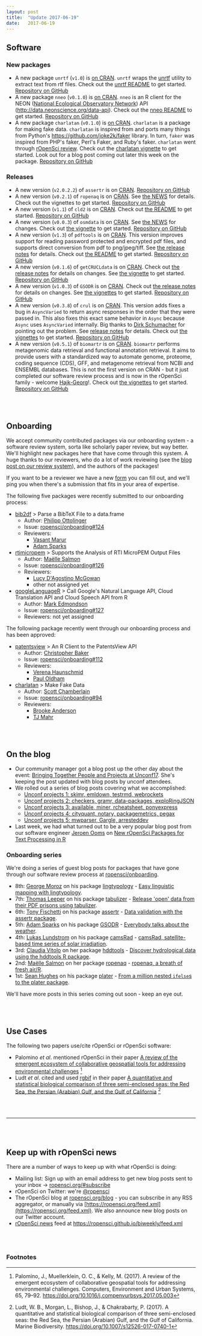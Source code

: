 ```yaml
---
layout: post
title:  "Update 2017-06-19"
date:   2017-06-19
---
```


## Software

### New packages

* A new package `unrtf` (`v1.0`) is [on CRAN](https://cran.rstudio.com/web/packages/unrtf). `unrtf` wraps the [unrtf](https://www.gnu.org/software/unrtf/) utility to extract text from rtf files. Check out the [unrtf README](https://github.com/ropensci/unrtf#unrtf) to get started. [Repository on GitHub][unrtf]
* A new package `nneo` (`v0.1.0`) is [on CRAN](https://cran.rstudio.com/web/packages/nneo). `nneo` is an R client for the NEON ([National Ecological Observatory Network](http://www.neonscience.org/)) API (<http://data.neonscience.org/data-api>). Check out the [nneo README](https://github.com/ropenscilabs/nneo#nneo) to get started. [Repository on GitHub][nneo]
* A new package `charlatan` (`v0.1.0`) is [on CRAN](https://cran.rstudio.com/web/packages/charlatan). `charlatan` is a package for making fake data. `charlatan` is inspired from and ports many things from Python's <https://github.com/joke2k/faker> library. In turn, `faker` was inspired from PHP's faker, Perl's Faker, and Ruby's faker. `charlatan` went through [rOpenSci review](https://github.com/ropensci/onboarding/issues/94). Check out the [charlatan vignette](https://cran.rstudio.com/web/packages/charlatan/vignettes/charlatan_vignette.html) to get started. Look out for a blog post coming out later this week on the package. [Repository on GitHub][charlatan]

### Releases

* A new version (`v2.0.2.2`) of `assertr` is on [CRAN](https://cran.rstudio.com/web/packages/assertr). [Repository on GitHub][assertr]
* A new version (`v0.2.1`) of `ropenaq` is on [CRAN](https://cran.rstudio.com/web/packages/ropenaq). See [the NEWS](https://cran.rstudio.com/web/packages/ropenaq/news.html) for details. Check out the vignettes to get started. [Repository on GitHub][ropenaq]
* A new version (`v1.1`) of `cld2` is on [CRAN](https://cran.rstudio.com/web/packages/cld2). Check out [the README](https://github.com/ropensci/cld2#cld2) to get started. [Repository on GitHub][cld2]
* A new version (`v0.0.3`) of `osmdata` is on [CRAN](https://cran.rstudio.com/web/packages/osmdata). See [the NEWS](https://cran.rstudio.com/web/packages/osmdata/news.html) for changes. Check out [the vignette](https://cran.rstudio.com/web/packages/osmdata/vignettes/osmdata.html) to get started. [Repository on GitHub][osmdata]
* A new version (`v1.3`) of `pdftools` is on [CRAN](https://cran.rstudio.com/web/packages/pdftools). This version improves support for reading password protected and encrypted pdf files, and supports direct conversion from pdf to png/jpeg/tiff. See [the release notes](https://github.com/ropensci/pdftools/releases/tag/v1.3) for details. Check out [the README](https://github.com/ropensci/pdftools#pdftools) to get started.  [Repository on GitHub][pdftools]
* A new version (`v0.1.6`) of `getCRUCLdata` is on [CRAN](https://cran.rstudio.com/web/packages/getCRUCLdata). Check out [the release notes](https://github.com/ropensci/getCRUCLdata/releases/tag/0.1.6) for details on changes. See [the vignette](https://cran.rstudio.com/web/packages/getCRUCLdata/vignettes/getCRUCLdata.html) to get started. [Repository on GitHub][getCRUCLdata]
* A new version (`v1.0.3`) of `GSODR` is on [CRAN](https://cran.rstudio.com/web/packages/GSODR). Check out [the release notes](https://github.com/ropensci/GSODR/releases/tag/1.0.3) for details on changes. See [the vignettes](https://cran.rstudio.com/web/packages/GSODR/) to get started. [Repository on GitHub][GSODR]
* A new version (`v0.3.8`) of `crul` is on [CRAN](https://cran.rstudio.com/web/packages/crul). This version adds fixes a bug in `AsyncVaried` to return async responses in the order that they were passed in. This also fixes this exact same behavior in `Async` because `Async` uses `AsyncVaried` internally. Big thanks to [Dirk Schumacher](https://github.com/dirkschumacher) for pointing out the problem. See [release notes](https://github.com/ropensci/crul/releases/tag/v0.3.8) for details. Check out [the vignettes](https://cran.rstudio.com/web/packages/crul/vignettes/) to get started.  [Repository on GitHub][crul]
* A new version (`v0.5.1`) of `biomartr` is on [CRAN](https://cran.rstudio.com/web/packages/biomartr). `biomartr` performs metagenomic data retrieval and functional annotation retrieval. It aims to provide users with a standardized way to automate genome, proteome, coding sequence (CDS), GFF, and metagenome retrieval from NCBI and ENSEMBL databases. This is not the first version on CRAN - but it just completed our software review process and is now in the rOpenSci family - welcome [Hajk-Georg](https://github.com/HajkD)!. Check out [the vignettes](https://cran.rstudio.com/web/packages/biomartr/vignettes/) to get started. [Repository on GitHub][biomartr]

<br><br>

## Onboarding

We accept community contributed packages via our onboarding system - a software review system, sorta like scholarly paper review, but way better. We'll highlight new packages here that have come through this system. A huge thanks to our reviewers, who do a lot of work reviewing (see the [blog post on our review system](https://ropensci.org/blog/2016/03/28/software-review)),
and the authors of the packages!

If you want to be a reviewer we have a new [form](https://ropensci.org/onboarding/) you can fill out, and we'll ping you when there's a submission that fits in your area of expertise.

The following five packages were recently submitted to our onboarding process:

* [bib2df][] > Parse a BibTeX File to a data.frame
    * Author: [Philipp Ottolinger](https://github.com/ottlngr)
    * Issue: [ropensci/onboarding#124](https://github.com/ropensci/onboarding/issues/124)
    * Reviewers:
        * [Vasant Marur](https://github.com/vasantm)
        * [Adam Sparks](https://github.com/adamhsparks)
* [rtimicropem][] > Supports the Analysis of RTI MicroPEM Output Files
    * Author: [Maëlle Salmon](https://github.com/timtrice)
    * Issue: [ropensci/onboarding#126](https://github.com/ropensci/onboarding/issues/126)
    * Reviewers:
        * [Lucy D'Agostino McGowan](https://github.com/LucyMcGowan)
        * other not assigned yet
* [googleLanguageR][] > Call Google's Natural Language API, Cloud Translation API and Cloud Speech API from R
    * Author: [Mark Edmondson](https://github.com/MarkEdmondson1234)
    * Issue: [ropensci/onboarding#127](https://github.com/ropensci/onboarding/issues/127)
    * Reviewers: not yet assigned

The following package recently went through our onboarding process and has been approved:

* [patentsview][] > An R Client to the PatentsView API
    * Author: [Christopher Baker](https://github.com/sckott)
    * Issue: [ropensci/onboarding#112](https://github.com/ropensci/onboarding/issues/112)
    * Reviewers:
        * [Verena Haunschmid](https://github.com/expectopatronum)
        * [Paul Oldham](https://github.com/poldham)
* [charlatan][] > Make Fake Data
    * Author: [Scott Chamberlain](https://github.com/sckott)
    * Issue: [ropensci/onboarding#94](https://github.com/ropensci/onboarding/issues/94)
    * Reviewers:
        * [Brooke Anderson](https://github.com/geanders)
        * [TJ Mahr](https://github.com/tjmahr)


<br><br>




## On the blog

* Our community manager got a blog post up the other day about the event: [Bringing Together People and Projects at Unconf17](https://ropensci.org/blog/blog/2017/06/02/unconf2017). She's keeping the post updated with blog posts by unconf attendees.
* We rolled out a series of blog posts covering what we accomplished:
    * [Unconf projects 1: skimr, emldown, testrmd, webrockets](https://ropensci.org/blog/blog/2017/06/05/unconf_recap_1)
    * [Unconf projects 2: checkers, gramr, data-packages, exploRingJSON](https://ropensci.org/blog/blog/2017/06/06/unconf_recap_2)
    * [Unconf projects 3: available, miner, rcheatsheet, ponyexpress](https://ropensci.org/blog/blog/2017/06/07/unconf_projects_3)
    * [Unconf projects 4: cityquant, notary, packagemetrics, pegax](https://ropensci.org/blog/blog/2017/06/08/unconf_recap_4)
    * [Unconf projects 5: mwparser, Gargle, arresteddev](https://ropensci.org/blog/blog/2017/06/09/unconf_recap_5)
* Last week, we had what turned out to be a very popular blog post from our software engineer [Jeroen Ooms](https://ropensci.org/about/#staff) on [New rOpenSci Packages for Text Processing in R](https://ropensci.org/blog/blog/2017/06/13/ropensci_text_tools)

### Onboarding series

We're doing a series of guest blog posts for packages that have gone through our software review process at [ropensci/onboarding](https://github.com/ropensci/onboarding/).

* 8th: [George Moroz](https://www.hse.ru/en/org/persons/103489498#teaching) on his package [lingtypology][lingtypology] - [Easy linguistic mapping with lingtypology](https://ropensci.org/blog/blog/2017/05/16/lingtypology).
* 7th: [Thomas Leeper](http://thomasleeper.com/) on his package [tabulizer][] - [Release 'open' data from their PDF prisons using tabulizer](https://ropensci.org/blog/blog/2017/04/18/tabulizer).
* 6th: [Tony Fischetti](http://www.onthelambda.com/) on his package [assertr][] - [Data validation with the assertr package](https://ropensci.org/blog/blog/2017/04/11/assertr).
* 5th: [Adam Sparks](https://github.com/adamhsparks) on his package [GSODR][] - [Everybody talks about the weather](https://ropensci.org/blog/blog/2017/04/04/gsodr).
* 4th: [Lukas Lundstrom](https://github.com/lukas-rokka) on his package [camsRad][] - [camsRad, satellite-based time series of solar irradiation](https://ropensci.org/blog/blog/2017/03/21/camsrad).
* 3rd: [Claudia Vitolo](https://claudiavitolo.com/) on her package [hddtools][] - [Discover hydrological data using the hddtools R package](https://ropensci.org/blog/blog/2017/03/07/hddtools).
* 2nd: [Maëlle Salmon](http://www.masalmon.eu/) on her package [ropenaq][] - [ropenaq, a breath of fresh air/R](https://ropensci.org/blog/blog/2017/02/21/ropenaq).
* 1st: [Sean Hughes](https://github.com/seaaan) on his package [plater][] - [From a million nested `ifelse`s to the plater package](https://ropensci.org/blog/blog/2017/02/06/plater-blog-post).

We'll have more posts in this series coming out soon - keep an eye out.

<br><br>



## Use Cases

The following two papers use/cite rOpenSci or rOpenSci software:

* Palomino _et al_. mentioned rOpenSci in their paper [A review of the emergent ecosystem of collaborative geospatial tools for addressing environmental challenges](https://doi.org/10.1016/j.compenvurbsys.2017.05.003) [^1]
* Ludt _et al_. cited and used [rgbif][rgbif] in their paper [A quantitative and statistical biological comparison of three semi-enclosed seas: the Red Sea, the Persian (Arabian) Gulf, and the Gulf of California](https://doi.org/10.1007/s12526-017-0740-1) [^2]

<br><br>

-----------------------------

<br><br>

## Keep up with rOpenSci news

There are a number of ways to keep up with what rOpenSci is doing:

* Mailing list: Sign up with an email address to get new blog posts sent to your inbox -> [ropensci.org/#subscribe](https://ropensci.org/#subscribe)
* rOpenSci on Twitter: we're [@ropensci](https://twitter.com/ropensci)
* The rOpenSci blog at [ropensci.org/blog](https://ropensci.org/blog) - you can subscribe in any RSS aggregator, or manually via [https://ropensci.org/feed.xml](https://ropensci.org/feed.xml). We also announce new blog posts on our Twitter account.
* [rOpenSci news](https://ropensci.github.io/biweekly/) feed at <https://ropensci.github.io/biweekly/feed.xml>

[roadoi]: https://github.com/njahn82/roadoi
[hoardr]: https://github.com/ropensci/hoardr
[crul]: https://github.com/ropensci/crul
[camsRad]: https://github.com/ropenscilabs/camsRad
[hddtools]: https://github.com/ropensci/hddtools
[GSODR]: https://github.com/ropensci/GSODR
[rgbif]: https://github.com/ropensci/rgbif
[rbison]: https://github.com/ropensci/rbison
[ropenaq]: https://github.com/ropensci/ropenaq
[plater]: https://github.com/ropensci/plater
[tabulizer]: https://github.com/ropensci/tabulizer
[assertr]: https://github.com/ropensci/assertr
[patentsview]: https://github.com/crew102/patentsview
[gitlabr]: https://github.com/jirkalewandowski/gitlabr
[cyphr]: https://github.com/richfitz/cyphr
[lingtypology]: https://github.com/ropensci/lingtypology
[webmockr]: https://github.com/ropensci/webmockr
[vcr]: https://github.com/ropensci/vcr
[opencage]: https://github.com/ropensci/opencage
[osmdata]: https://github.com/ropensci/osmdata
[stplanr]: https://github.com/ropensci/stplanr
[bomrang]: https://github.com/ToowoombaTrio/bomrang
[bittrex]: https://github.com/kaneplusplus/bittrex
[RefManageR]: https://github.com/mwmclean/RefManageR
[rrricanes]: https://github.com/timtrice/rrricanes
[bikedata]: https://github.com/mpadge/bikedata
[cld2]: https://github.com/ropensci/cld2
[eechidna]: https://github.com/ropensci/eechidna
[plotly]: https://github.com/ropensci/plotly
[rentrez]: https://github.com/ropensci/rentrez
[graphql]: https://github.com/ropensci/graphql

[bib2df]: https://github.com/ottlngr/bib2df
[rtimicropem]: https://github.com/maelle/rtimicropem
[googleLanguageR]: https://github.com/MarkEdmondson1234/googleLanguageR
[patentsview]: https://github.com/ropensci/patentsview
[charlatan]: https://github.com/ropensci/charlatan

[unrtf]: https://github.com/ropensci/unrtf
[nneo]: https://github.com/ropenscilabs/nneo
[pdftools]: https://github.com/ropensci/pdftools
[getCRUCLdata]: https://github.com/ropensci/getCRUCLdata
[biomartr]: https://github.com/ropensci/biomartr

<br><br>

### Footnotes

[^1]: Palomino, J., Muellerklein, O. C., & Kelly, M. (2017). A review of the emergent ecosystem of collaborative geospatial tools for addressing environmental challenges. Computers, Environment and Urban Systems, 65, 79–92. <https://doi.org/10.1016/j.compenvurbsys.2017.05.003>
[^2]: Ludt, W. B., Morgan, L., Bishop, J., & Chakrabarty, P. (2017). A quantitative and statistical biological comparison of three semi-enclosed seas: the Red Sea, the Persian (Arabian) Gulf, and the Gulf of California. Marine Biodiversity. <https://doi.org/10.1007/s12526-017-0740-1>
